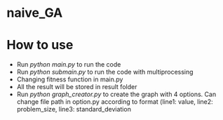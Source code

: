 # naive_GA
<h1>How to use</h1>
<ul>
    <li>Run <i>python main.py</i> to run the code</li>
    <li>Run <i>python submain.py</i> to run the code with multiprocessing</li>
    <li>Changing fitness function in main.py</li>
    <li>All the result will be stored in result folder</li>
    <li>Run <i>python graph_creator.py</i> to create the graph with 4 options. Can change file path in option.py according to format (line1: value, line2: problem_size, line3: standard_deviation</li>
</ul>